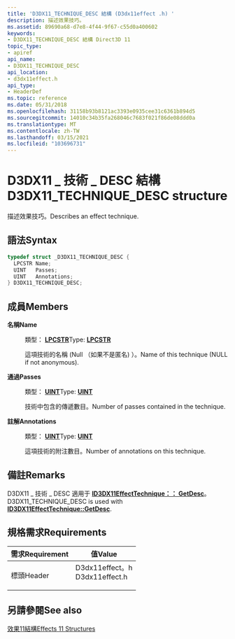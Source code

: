 ```yaml
---
title: 'D3DX11_TECHNIQUE_DESC 結構 (D3dx11effect .h) '
description: 描述效果技巧。
ms.assetid: 89690a68-d7e8-4f44-9f67-c55d0a400602
keywords:
- D3DX11_TECHNIQUE_DESC 結構 Direct3D 11
topic_type:
- apiref
api_name:
- D3DX11_TECHNIQUE_DESC
api_location:
- d3dx11effect.h
api_type:
- HeaderDef
ms.topic: reference
ms.date: 05/31/2018
ms.openlocfilehash: 31158b93b8121ac3393e0935cee31c6361b894d5
ms.sourcegitcommit: 14010c34b35fa268046c7683f021f86de08ddd0a
ms.translationtype: MT
ms.contentlocale: zh-TW
ms.lasthandoff: 03/15/2021
ms.locfileid: "103696731"
---
```

# <a name="d3dx11_technique_desc-structure"></a><span data-ttu-id="9e70e-104">D3DX11 \_ 技術 \_ DESC 結構</span><span class="sxs-lookup"><span data-stu-id="9e70e-104">D3DX11\_TECHNIQUE\_DESC structure</span></span>

<span data-ttu-id="9e70e-105">描述效果技巧。</span><span class="sxs-lookup"><span data-stu-id="9e70e-105">Describes an effect technique.</span></span>

## <a name="syntax"></a><span data-ttu-id="9e70e-106">語法</span><span class="sxs-lookup"><span data-stu-id="9e70e-106">Syntax</span></span>


```C++
typedef struct _D3DX11_TECHNIQUE_DESC {
  LPCSTR Name;
  UINT   Passes;
  UINT   Annotations;
} D3DX11_TECHNIQUE_DESC;
```



## <a name="members"></a><span data-ttu-id="9e70e-107">成員</span><span class="sxs-lookup"><span data-stu-id="9e70e-107">Members</span></span>

<dl> <dt>

<span data-ttu-id="9e70e-108">**名稱**</span><span class="sxs-lookup"><span data-stu-id="9e70e-108">**Name**</span></span>
</dt> <dd>

<span data-ttu-id="9e70e-109">類型： **[ **LPCSTR**](/windows/desktop/WinProg/windows-data-types)**</span><span class="sxs-lookup"><span data-stu-id="9e70e-109">Type: **[**LPCSTR**](/windows/desktop/WinProg/windows-data-types)**</span></span>

</dd> <dd>

<span data-ttu-id="9e70e-110">這項技術的名稱 (Null （如果不是匿名) ）。</span><span class="sxs-lookup"><span data-stu-id="9e70e-110">Name of this technique (NULL if not anonymous).</span></span>

</dd> <dt>

<span data-ttu-id="9e70e-111">**通過**</span><span class="sxs-lookup"><span data-stu-id="9e70e-111">**Passes**</span></span>
</dt> <dd>

<span data-ttu-id="9e70e-112">類型： **[ **UINT**](/windows/desktop/WinProg/windows-data-types)**</span><span class="sxs-lookup"><span data-stu-id="9e70e-112">Type: **[**UINT**](/windows/desktop/WinProg/windows-data-types)**</span></span>

</dd> <dd>

<span data-ttu-id="9e70e-113">技術中包含的傳遞數目。</span><span class="sxs-lookup"><span data-stu-id="9e70e-113">Number of passes contained in the technique.</span></span>

</dd> <dt>

<span data-ttu-id="9e70e-114">**註解**</span><span class="sxs-lookup"><span data-stu-id="9e70e-114">**Annotations**</span></span>
</dt> <dd>

<span data-ttu-id="9e70e-115">類型： **[ **UINT**](/windows/desktop/WinProg/windows-data-types)**</span><span class="sxs-lookup"><span data-stu-id="9e70e-115">Type: **[**UINT**](/windows/desktop/WinProg/windows-data-types)**</span></span>

</dd> <dd>

<span data-ttu-id="9e70e-116">這項技術的附注數目。</span><span class="sxs-lookup"><span data-stu-id="9e70e-116">Number of annotations on this technique.</span></span>

</dd> </dl>

## <a name="remarks"></a><span data-ttu-id="9e70e-117">備註</span><span class="sxs-lookup"><span data-stu-id="9e70e-117">Remarks</span></span>

<span data-ttu-id="9e70e-118">D3DX11 \_ 技術 \_ DESC 適用于 [**ID3DX11EffectTechnique：： GetDesc**](id3dx11effecttechnique-getdesc.md)。</span><span class="sxs-lookup"><span data-stu-id="9e70e-118">D3DX11\_TECHNIQUE\_DESC is used with [**ID3DX11EffectTechnique::GetDesc**](id3dx11effecttechnique-getdesc.md).</span></span>

## <a name="requirements"></a><span data-ttu-id="9e70e-119">規格需求</span><span class="sxs-lookup"><span data-stu-id="9e70e-119">Requirements</span></span>



| <span data-ttu-id="9e70e-120">需求</span><span class="sxs-lookup"><span data-stu-id="9e70e-120">Requirement</span></span> | <span data-ttu-id="9e70e-121">值</span><span class="sxs-lookup"><span data-stu-id="9e70e-121">Value</span></span> |
|-------------------|-------------------------------------------------------------------------------------------|
| <span data-ttu-id="9e70e-122">標頭</span><span class="sxs-lookup"><span data-stu-id="9e70e-122">Header</span></span><br/> | <dl> <span data-ttu-id="9e70e-123"><dt>D3dx11effect。h</dt></span><span class="sxs-lookup"><span data-stu-id="9e70e-123"><dt>D3dx11effect.h</dt></span></span> </dl> |



## <a name="see-also"></a><span data-ttu-id="9e70e-124">另請參閱</span><span class="sxs-lookup"><span data-stu-id="9e70e-124">See also</span></span>

<dl> <dt>

[<span data-ttu-id="9e70e-125">效果11結構</span><span class="sxs-lookup"><span data-stu-id="9e70e-125">Effects 11 Structures</span></span>](d3d11-graphics-reference-effects11-structures.md)
</dt> </dl>

 

